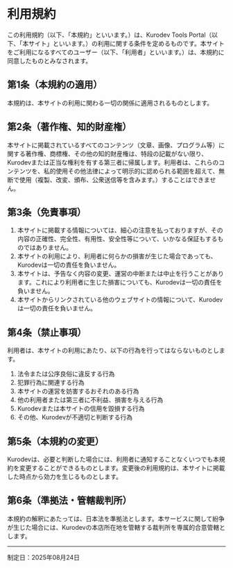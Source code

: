 # 利用規約

この利用規約（以下、「本規約」といいます。）は、Kurodev Tools Portal（以下、「本サイト」といいます。）の利用に関する条件を定めるものです。本サイトをご利用になるすべてのユーザー（以下、「利用者」といいます。）は、本規約に同意したものとみなされます。

## 第1条（本規約の適用）
本規約は、本サイトの利用に関わる一切の関係に適用されるものとします。

## 第2条（著作権、知的財産権）
本サイトに掲載されているすべてのコンテンツ（文章、画像、プログラム等）に関する著作権、商標権、その他の知的財産権は、特段の記載がない限り、Kurodevまたは正当な権利を有する第三者に帰属します。利用者は、これらのコンテンツを、私的使用その他法律によって明示的に認められる範囲を超えて、無断で使用（複製、改変、頒布、公衆送信等を含みます。）することはできません。

## 第3条（免責事項）
1.  本サイトに掲載する情報については、細心の注意を払っておりますが、その内容の正確性、完全性、有用性、安全性等について、いかなる保証もするものではありません。
2.  本サイトの利用により、利用者に何らかの損害が生じた場合であっても、Kurodevは一切の責任を負いません。
3.  本サイトは、予告なく内容の変更、運営の中断または中止を行うことがあります。これにより利用者に生じた損害についても、Kurodevは一切の責任を負いません。
4.  本サイトからリンクされている他のウェブサイトの情報について、Kurodevは一切の責任を負いません。

## 第4条（禁止事項）
利用者は、本サイトの利用にあたり、以下の行為を行ってはならないものとします。
1.  法令または公序良俗に違反する行為
2.  犯罪行為に関連する行為
3.  本サイトの運営を妨害するおそれのある行為
4.  他の利用者または第三者に不利益、損害を与える行為
5.  Kurodevまたは本サイトの信用を毀損する行為
6.  その他、Kurodevが不適切と判断する行為

## 第5条（本規約の変更）
Kurodevは、必要と判断した場合には、利用者に通知することなくいつでも本規約を変更することができるものとします。変更後の利用規約は、本サイトに掲載した時点から効力を生じるものとします。

## 第6条（準拠法・管轄裁判所）
本規約の解釈にあたっては、日本法を準拠法とします。本サービスに関して紛争が生じた場合には、Kurodevの本店所在地を管轄する裁判所を専属的合意管轄とします。

---
制定日：2025年08月24日
